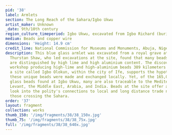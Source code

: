 ```yaml
---
pid: '38'
label: Armlets
section: The Long Reach of the Sahara/Igbo Ukwu
artist_maker: Unknown
_date: 9th/10th century
region_culture_timeperiod: Igbo Ukwu, excavated from Igbo Richard (burial)
medium: Beads and copper wire
dimensions: 'Height: 14.9 cm'
credit_line: National Commission for Museums and Monuments, Abuja, Nigeria
description: This blue glass armlet was excavated from a royal grave at Igbo Ukwu.
  Thurstan Shaw, who led excavations at the site, found that many beads from the site
  are distinguished by high lime and high aluminium content. The discovery of a bead
  workshop producing high-lime and high-aluminium beads 389 kilometers southeast at
  a site called Igbo Olokun, within the city of Ife, supports the hypothesis that
  these unique beads were made and exchanged locally. Yet, of the 165,000 stone and
  glass beads found at Igbo Ukwu, many are also traceable to the Mediterranean, the
  Levant, the Middle East, Arabia, and India. Beads at the site offer an interesting
  look into the polity's connections to local and long distance trade networks, including
  those crossing the Sahara.
order: '37'
layout: fragment
collection: works
thumb_150: '/img/fragments/38/38_150x.jpg'
thumb_75: '/img/fragments/38/38_75x.jpg'
full: '/img/fragments/38/38_640x.jpg'
---
```

